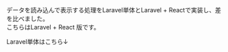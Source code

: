 データを読み込んで表示する処理をLaravel単体とLaravel + Reactで実装し、差を比べました。</br>
こちらはLaravel + React 版です。

Laravel単体はこちら↓
